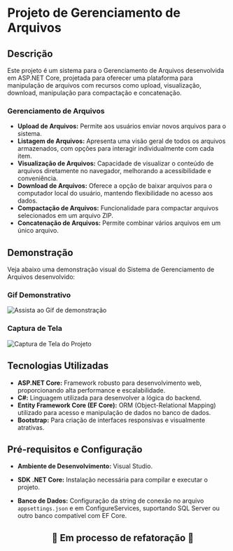 # Projeto de Gerenciamento de Arquivos

## Descrição
Este projeto é um sistema para o Gerenciamento de Arquivos desenvolvida em ASP.NET Core, projetada para oferecer uma plataforma para manipulação de arquivos com recursos como upload, visualização, download, manipulação para compactação e concatenação.

### Gerenciamento de Arquivos
- **Upload de Arquivos:** Permite aos usuários enviar novos arquivos para o sistema.
- **Listagem de Arquivos:** Apresenta uma visão geral de todos os arquivos armazenados, com opções para interagir individualmente com cada item.
- **Visualização de Arquivos:** Capacidade de visualizar o conteúdo de arquivos diretamente no navegador, melhorando a acessibilidade e conveniência.
- **Download de Arquivos:** Oferece a opção de baixar arquivos para o computador local do usuário, mantendo flexibilidade no acesso aos dados.
- **Compactação de Arquivos:** Funcionalidade para compactar arquivos selecionados em um arquivo ZIP.
- **Concatenação de Arquivos:** Permite combinar vários arquivos em um único arquivo.

## Demonstração
Veja abaixo uma demonstração visual do Sistema de Gerenciamento de Arquivos desenvolvido:

### Gif Demonstrativo
![Assista ao Gif de demonstração](https://github.com/Jonas-Emir/upload-e-download-de-arquivos/blob/feature/ImplementacaoUploadArquivos/demonstracaoUploadArquivos.gif)

### Captura de Tela
![Captura de Tela do Projeto](https://github.com/Jonas-Emir/upload-e-download-de-arquivos/blob/feature/ImplementacaoUploadArquivos/ImagemDemonstrativaColagem.png)

## Tecnologias Utilizadas
- **ASP.NET Core:** Framework robusto para desenvolvimento web, proporcionando alta performance e escalabilidade.
- **C#:** Linguagem utilizada para desenvolver a lógica do backend.
- **Entity Framework Core (EF Core):** ORM (Object-Relational Mapping) utilizado para acesso e manipulação de dados no banco de dados.
- **Bootstrap:** Para criação de interfaces responsivas e visualmente atrativas.

## Pré-requisitos e Configuração
- **Ambiente de Desenvolvimento:** Visual Studio.
- **SDK .NET Core:** Instalação necessária para compilar e executar o projeto.
- **Banco de Dados:** Configuração da string de conexão no arquivo `appsettings.json` e em ConfigureServices, suportando SQL Server ou outro banco compatível com EF Core.

    <div align="center">
  <h2>🚧 <strong>Em processo de refatoração</strong> 🚧</h2>
</div>
